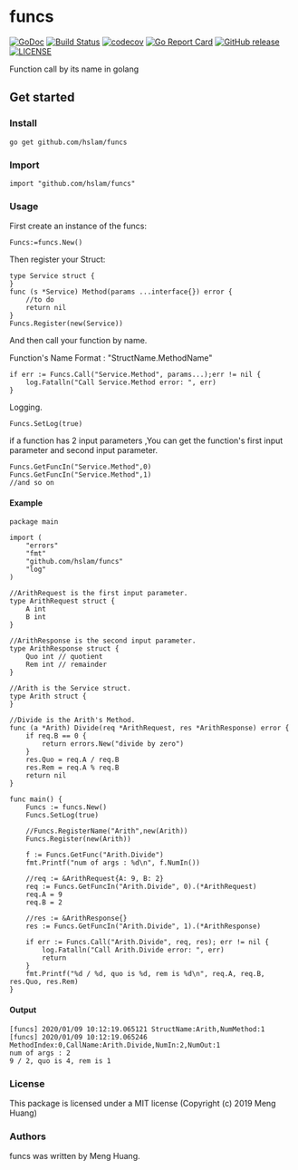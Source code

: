 # funcs
[![GoDoc](https://godoc.org/github.com/hslam/funcs?status.svg)](https://godoc.org/github.com/hslam/funcs)
[![Build Status](https://github.com/hslam/funcs/workflows/build/badge.svg)](https://github.com/hslam/funcs/actions)
[![codecov](https://codecov.io/gh/hslam/funcs/branch/master/graph/badge.svg)](https://codecov.io/gh/hslam/funcs)
[![Go Report Card](https://goreportcard.com/badge/github.com/hslam/funcs?v=d5613e5)](https://goreportcard.com/report/github.com/hslam/funcs)
[![GitHub release](https://img.shields.io/github/release/hslam/funcs.svg)](https://github.com/hslam/funcs/releases/latest)
[![LICENSE](https://img.shields.io/github/license/hslam/funcs.svg?style=flat-square)](https://github.com/hslam/funcs/blob/master/LICENSE)

Function call by its name in golang
## Get started

### Install
```
go get github.com/hslam/funcs
```
### Import
```
import "github.com/hslam/funcs"
```
### Usage
First create an instance of the funcs:
```
Funcs:=funcs.New()
```
Then register your Struct:
```
type Service struct {
}
func (s *Service) Method(params ...interface{}) error {
    //to do
    return nil
}
Funcs.Register(new(Service))
```
And then call your function by name.

Function's Name Format : "StructName.MethodName"
```
if err := Funcs.Call("Service.Method", params...);err != nil {
    log.Fatalln("Call Service.Method error: ", err)
}
```
Logging.
```
Funcs.SetLog(true)
```
if a function has 2 input parameters ,You can get the function's first input parameter and second input parameter.
```
Funcs.GetFuncIn("Service.Method",0)
Funcs.GetFuncIn("Service.Method",1)
//and so on
```
#### Example
```
package main

import (
	"errors"
	"fmt"
	"github.com/hslam/funcs"
	"log"
)

//ArithRequest is the first input parameter.
type ArithRequest struct {
	A int
	B int
}

//ArithResponse is the second input parameter.
type ArithResponse struct {
	Quo int // quotient
	Rem int // remainder
}

//Arith is the Service struct.
type Arith struct {
}

//Divide is the Arith's Method.
func (a *Arith) Divide(req *ArithRequest, res *ArithResponse) error {
	if req.B == 0 {
		return errors.New("divide by zero")
	}
	res.Quo = req.A / req.B
	res.Rem = req.A % req.B
	return nil
}

func main() {
	Funcs := funcs.New()
	Funcs.SetLog(true)

	//Funcs.RegisterName("Arith",new(Arith))
	Funcs.Register(new(Arith))

	f := Funcs.GetFunc("Arith.Divide")
	fmt.Printf("num of args : %d\n", f.NumIn())

	//req := &ArithRequest{A: 9, B: 2}
	req := Funcs.GetFuncIn("Arith.Divide", 0).(*ArithRequest)
	req.A = 9
	req.B = 2

	//res := &ArithResponse{}
	res := Funcs.GetFuncIn("Arith.Divide", 1).(*ArithResponse)

	if err := Funcs.Call("Arith.Divide", req, res); err != nil {
		log.Fatalln("Call Arith.Divide error: ", err)
		return
	}
	fmt.Printf("%d / %d, quo is %d, rem is %d\n", req.A, req.B, res.Quo, res.Rem)
}
```

#### Output
```
[funcs] 2020/01/09 10:12:19.065121 StructName:Arith,NumMethod:1
[funcs] 2020/01/09 10:12:19.065246 MethodIndex:0,CallName:Arith.Divide,NumIn:2,NumOut:1
num of args : 2
9 / 2, quo is 4, rem is 1
```
### License
This package is licensed under a MIT license (Copyright (c) 2019 Meng Huang)


### Authors
funcs was written by Meng Huang.


